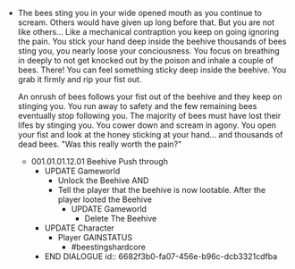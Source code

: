 - The bees sting you in your wide opened mouth as you continue to scream. Others would have given up long before that. But you are not like others... Like a mechanical contraption you keep on going ignoring the pain. You stick your hand deep inside the beehive thousands of bees sting you, you nearly loose your conciousness. You focus on breathing in deeply to not get knocked out by the poison and inhale a couple of bees. There! You can feel something sticky deep inside the beehive. You grab it firmly and rip your fist out.
  
  An onrush of bees follows your fist out of the beehive and they keep on stinging you. You run away to safety and the few remaining bees eventually stop following you. The majority of bees must have lost their lifes by stinging you. You cower down and scream in agony. You open your fist and look at the honey sticking at your hand... and thousands of dead bees. "Was this really worth the pain?"
	- 001.01.01.12.01 Beehive Push through
		- UPDATE Gameworld
			- Unlock the Beehive AND
			- Tell the player that the beehive is now lootable. After the player looted the Beehive
				- UPDATE Gameworld
					- Delete The Beehive
		- UPDATE Character
			- Player GAINSTATUS
				- #beestingshardcore
		- END DIALOGUE
		  id:: 6682f3b0-fa07-456e-b96c-dcb3321cdfba